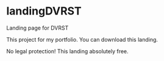 # landingDVRST
Landing page for DVRST

This project for my portfolio.
You can download this landing.

No legal protection!
This landing absolutely free.
